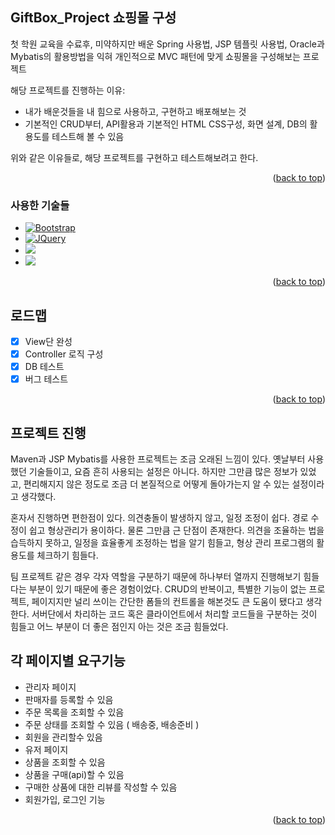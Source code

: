 
<a name="readme-top"></a>

<!-- ABOUT THE PROJECT -->
## GiftBox_Project 쇼핑몰 구성

첫 학원 교육을 수료후, 미약하지만 배운 Spring 사용법, JSP 템플릿 사용법, Oracle과 Mybatis의 활용방법을 익혀 개인적으로 MVC 패턴에 맞게 쇼핑몰을 구성해보는 프로젝트

해당 프로젝트를 진행하는 이유:
* 내가 배운것들을 내 힘으로 사용하고, 구현하고 배포해보는 것
* 기본적인 CRUD부터, API활용과 기본적인 HTML CSS구성, 화면 설계, DB의 활용도를 테스트해 볼 수 있음

위와 같은 이유들로, 해당 프로젝트를 구현하고 테스트해보려고 한다.

<p align="right">(<a href="#readme-top">back to top</a>)</p>



### 사용한 기술들

* [![Bootstrap][Bootstrap.com]][Bootstrap-url]
* [![JQuery][JQuery.com]][JQuery-url]
* <img src="https://img.shields.io/badge/springboot-6DB33F?style=for-the-badge&logo=springboot&logoColor=white">
* <img src="https://img.shields.io/badge/git-F05032?style=for-the-badge&logo=git&logoColor=white">

<p align="right">(<a href="#readme-top">back to top</a>)</p>

<!-- ROADMAP -->
## 로드맵

- [x] View단 완성
- [x] Controller 로직 구성
- [x] DB 테스트
- [x] 버그 테스트

<p align="right">(<a href="#readme-top">back to top</a>)</p>

<!-- CONTRIBUTING -->
## 프로젝트 진행

Maven과 JSP Mybatis를 사용한 프로젝트는 조금 오래된 느낌이 있다. 옛날부터 사용했던 기술들이고, 요즘 흔히 사용되는 설정은 아니다. 하지만 그만큼 많은 정보가 있었고, 편리해지지 않은 정도로 조금 더 본질적으로 어떻게 돌아가는지 알 수 있는 설정이라고 생각했다.

혼자서 진행하면 편한점이 있다. 의견충돌이 발생하지 않고, 일정 조정이 쉽다. 경로 수정이 쉽고 형상관리가 용이하다. 물론 그만큼 근 단점이 존재한다. 의견을 조율하는 법을 습득하지 못하고, 일정을 효율좋게 조정하는 법을 알기 힘들고, 형상 관리 프로그램의 활용도를 체크하기 힘들다.

팀 프로젝트 같은 경우 각자 역할을 구분하기 때문에 하나부터 열까지 진행해보기 힘들다는 부분이 있기 때문에 좋은 경험이었다. CRUD의 반복이고, 특별한 기능이 없는 프로젝트, 페이지지만 널리 쓰이는 간단한 폼들의 컨트롤을 해본것도 큰 도움이 됐다고 생각한다. 서버단에서 차리하는 코드 혹은 클라이언트에서 처리할 코드들을 구분하는 것이 힘들고 어느 부분이 더 좋은 점인지 아는 것은 조금 힘들었다.


## 각 페이지별 요구기능

* 관리자 페이지
 * 판매자를 등록할 수 있음
 * 주문 목록을 조회할 수 있음
 * 주문 상태를 조회할 수 있음 ( 배송중, 배송준비 )
 * 회원을 관리할수 있음
* 유저 페이지
 * 상품을 조회할 수 있음
 * 상품을 구매(api)할 수 있음
 * 구매한 상품에 대한 리뷰를 작성할 수 있음
 * 회원가입, 로그인 기능

   

<p align="right">(<a href="#readme-top">back to top</a>)</p>


<!-- MARKDOWN LINKS & IMAGES -->
<!-- https://www.markdownguide.org/basic-syntax/#reference-style-links -->
[contributors-shield]: https://img.shields.io/github/contributors/othneildrew/Best-README-Template.svg?style=for-the-badge
[contributors-url]: https://github.com/othneildrew/Best-README-Template/graphs/contributors
[forks-shield]: https://img.shields.io/github/forks/othneildrew/Best-README-Template.svg?style=for-the-badge
[forks-url]: https://github.com/othneildrew/Best-README-Template/network/members
[stars-shield]: https://img.shields.io/github/stars/othneildrew/Best-README-Template.svg?style=for-the-badge
[stars-url]: https://github.com/othneildrew/Best-README-Template/stargazers
[issues-shield]: https://img.shields.io/github/issues/othneildrew/Best-README-Template.svg?style=for-the-badge
[issues-url]: https://github.com/othneildrew/Best-README-Template/issues
[license-shield]: https://img.shields.io/github/license/othneildrew/Best-README-Template.svg?style=for-the-badge
[license-url]: https://github.com/othneildrew/Best-README-Template/blob/master/LICENSE.txt
[linkedin-shield]: https://img.shields.io/badge/-LinkedIn-black.svg?style=for-the-badge&logo=linkedin&colorB=555
[linkedin-url]: https://linkedin.com/in/othneildrew
[product-screenshot]: images/screenshot.png
[Next.js]: https://img.shields.io/badge/next.js-000000?style=for-the-badge&logo=nextdotjs&logoColor=white
[Next-url]: https://nextjs.org/
[React.js]: https://img.shields.io/badge/React-20232A?style=for-the-badge&logo=react&logoColor=61DAFB
[React-url]: https://reactjs.org/
[Vue.js]: https://img.shields.io/badge/Vue.js-35495E?style=for-the-badge&logo=vuedotjs&logoColor=4FC08D
[Vue-url]: https://vuejs.org/
[Angular.io]: https://img.shields.io/badge/Angular-DD0031?style=for-the-badge&logo=angular&logoColor=white
[Angular-url]: https://angular.io/
[Svelte.dev]: https://img.shields.io/badge/Svelte-4A4A55?style=for-the-badge&logo=svelte&logoColor=FF3E00
[Svelte-url]: https://svelte.dev/
[Laravel.com]: https://img.shields.io/badge/Laravel-FF2D20?style=for-the-badge&logo=laravel&logoColor=white
[Laravel-url]: https://laravel.com
[Bootstrap.com]: https://img.shields.io/badge/Bootstrap-563D7C?style=for-the-badge&logo=bootstrap&logoColor=white
[Bootstrap-url]: https://getbootstrap.com
[JQuery.com]: https://img.shields.io/badge/jQuery-0769AD?style=for-the-badge&logo=jquery&logoColor=white
[JQuery-url]: https://jquery.com 
